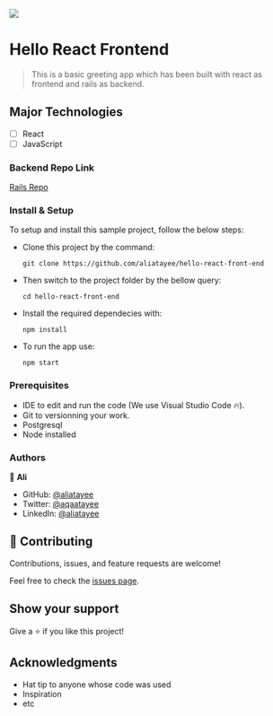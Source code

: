 ![](https://img.shields.io/badge/Ali-Atayee-yellow?labelColor=black)

# Hello React Frontend

> This is a basic greeting app which has been built with react as frontend and rails as backend. 

## Major Technologies
- [ ] React
- [ ] JavaScript

### Backend Repo Link
[Rails Repo](https://github.com/aliatayee/hello-rails-back-end)
### Install & Setup

To setup and install this sample project, follow the below steps:
- Clone this project by the command: 
  ```
  git clone https://github.com/aliatayee/hello-react-front-end
  ```

- Then switch to the project folder by the bellow query:

  ```
  cd hello-react-front-end
  ```

- Install the required dependecies with:
  ```
  npm install
  ```

- To run the app use:
  ```
  npm start
  ```
### Prerequisites

- IDE to edit and run the code (We use Visual Studio Code 🔥).
- Git to versionning your work.
- Postgresql
- Node installed

### Authors
👤 **Ali**

- GitHub: [@aliatayee](https://github.com/aliatayee)
- Twitter: [@aqaatayee](https://twitter.com/aqaatayee)
- LinkedIn: [@aliatayee](https://www.linkedin.com/in/aliatayee/)

## 🤝 Contributing
Contributions, issues, and feature requests are welcome!

Feel free to check the [issues page](../../issues/).

## Show your support
Give a ⭐️ if you like this project!

## Acknowledgments
- Hat tip to anyone whose code was used
- Inspiration
- etc
